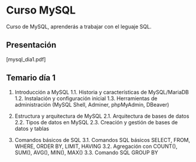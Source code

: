 # Curso MySQL

Curso de MySQL, aprenderás a trabajar con el leguaje SQL.

## Presentación

[mysql_dia1.pdf]

## Temario día 1

1. Introducción a MySQL
	1.1. Historia y características de MySQL/MariaDB
	1.2. Instalación y configuración inicial
	1.3. Herramientas de administración (MySQL Shell, Adminer, phpMyAdmin, DBeaver)

2. Estructura y arquitectura de MySQL
	2.1. Arquitectura de bases de datos
	2.2. Tipos de datos en MySQL
	2.3. Creación y gestión de bases de datos y tablas

3. Comandos básicos de SQL
	3.1. Comandos SQL básicos SELECT, FROM, WHERE, ORDER BY, LIMIT, HAVING
	3.2. Agregación con COUNT(), SUM(), AVG(), MIN(), MAX()
	3.3. Comando SQL GROUP BY

